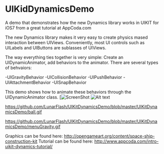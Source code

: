 UIKidDynamicsDemo
=================

A demo that demonstrates how the new Dynamics library works in UIKIT for iOS7 from a great tutorial at AppCoda.com

The new Dynamics library makes it very easy to create physics mased interaction between UIViews. Conveniently, most UI controls such as UILabels and UIButtons are sublasses of UIViews. 

The way everything ties together is very simple:
Create an UIDynamicAnimator, add behaviors to the animator. There are several types of behvaiors:

-UIGravityBehavior
-UICollisionBehavior
-UIPushBehavior
-UIAttachmentBehavior
-UISnapBehavior

This demo shows how to animate these behaviors through the UIDynamicAnimator class.
[![ScreenShot](https://raw.github.com/LunarFlash/UIKitDynamicsDemo/blob/master/UIKitDynamicsDemo/ball.gif)
![Alt text](https://raw.github.com/LunarFlash/UIKitDynamicsDemo/blob/master/UIKitDynamicsDemo/menuGravity.gif "Menu Gravity")


https://github.com/LunarFlash/UIKitDynamicsDemo/blob/master/UIKitDynamicsDemo/ball.gif

https://github.com/LunarFlash/UIKitDynamicsDemo/blob/master/UIKitDynamicsDemo/menuGravity.gif




Graphics can be found here: http://opengameart.org/content/space-ship-construction-kit
Tutorial can be found here: http://www.appcoda.com/intro-uikit-dynamics-tutorial/
